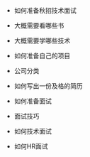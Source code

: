 





- 如何准备秋招技术面试

- 大概需要看哪些书

- 大概需要学哪些技术

- 如何准备自己的项目

- 公司分类

- 如何写出一份及格的简历

- 如何准备面试

- 面试技巧

- 如何技术面试

- 如何HR面试

  







